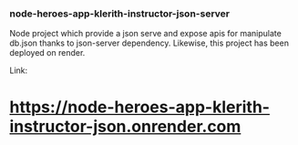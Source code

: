 ### node-heroes-app-klerith-instructor-json-server

Node project which provide a json serve and expose apis for manipulate db.json thanks to json-server dependency.
Likewise, this project has been deployed on render.

Link: 
# https://node-heroes-app-klerith-instructor-json.onrender.com





